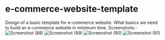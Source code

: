 
# e-commerce-website-template
 Design of a basic template for e-commerce website. What basics we need to build an e-commerce website in minimum time.
Screenshots:-
![Screenshot (88)](https://user-images.githubusercontent.com/73215407/155880029-cac8f15b-70ae-4d92-9629-99f399ae593a.png)
![Screenshot (89)](https://user-images.githubusercontent.com/73215407/155880030-e2f4e4a2-f370-421b-8ec1-a4f29393adcb.png)
![Screenshot (90)](https://user-images.githubusercontent.com/73215407/155880032-acc7195a-4632-4bb8-bdba-e134054b1b88.png)
![Screenshot (91)](https://user-images.githubusercontent.com/73215407/155880033-9024ac6c-b330-4f2e-94d8-bf743477f907.png)
